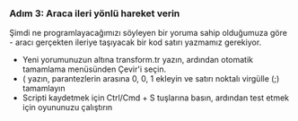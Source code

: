 ### Adım 3: Araca ileri yönlü hareket verin
Şimdi ne programlayacağımızı söyleyen bir yoruma sahip olduğumuza göre - aracı gerçekten ileriye taşıyacak bir kod satırı yazmamız gerekiyor.

- Yeni yorumunuzun altına transform.tr yazın, ardından otomatik tamamlama menüsünden Çevir'i seçin.
- ( yazın, parantezlerin arasına 0, 0, 1 ekleyin ve satırı noktalı virgülle (;) tamamlayın
- Scripti kaydetmek için Ctrl/Cmd + S tuşlarına basın, ardından test etmek için oyununuzu çalıştırın
